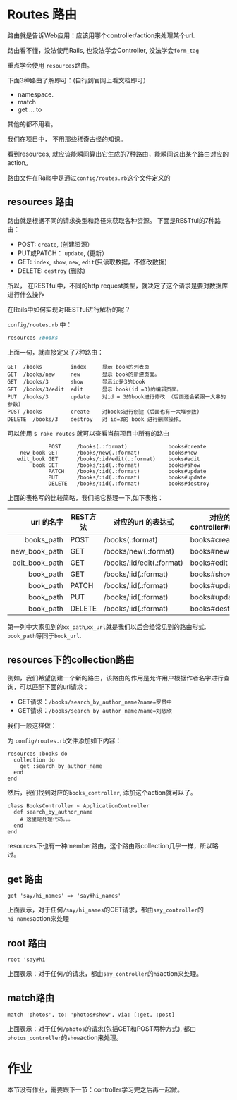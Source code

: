 # Routes 路由

路由就是告诉Web应用：应该用哪个controller/action来处理某个url.

路由看不懂，没法使用Rails, 也没法学会Controller, 没法学会`form_tag`

重点学会使用 `resources`路由。

下面3种路由了解即可：(自行到官网上看文档即可）

- namespace.
- match
- get ... to

其他的都不用看。

我们在项目中， 不用那些稀奇古怪的知识。

看到resources, 就应该能瞬间算出它生成的7种路由，能瞬间说出某个路由对应的action。

路由文件在Rails中是通过`config/routes.rb`这个文件定义的

## resources 路由

路由就是根据不同的请求类型和路径来获取各种资源。 下面是RESTful的7种路由：

- POST: `create`,  (创建资源）
- PUT或PATCH： `update`, (更新）
- GET:  `index`, `show`, `new`, `edit`(只读取数据，不修改数据)
- DELETE: `destroy` (删除)

所以， 在RESTful中，不同的http request类型，就决定了这个请求是要对数据库进行什么操作

在Rails中如何实现对RESTful进行解析的呢？

`config/routes.rb` 中：

```ruby
resources :books
```

上面一句，就直接定义了7种路由：

```
GET  /books         index     显示 book的列表页
GET  /books/new     new       显示 book的新建页面。
GET  /books/3       show      显示id是3的book
GET  /books/3/edit  edit      显示 book(id =3)的编辑页面。
PUT  /books/3       update    对id = 3的book进行修改 （后面还会紧跟一大串的参数)
POST /books         create    对books进行创建（后面也有一大堆参数)
DELETE  /books/3    destroy   对 id=3的 book 进行删除操作。
```

可以使用 `$ rake routes` 就可以查看当前项目中所有的路由

```
             POST     /books(.:format)             books#create
    new_book GET      /books/new(.:format)         books#new
   edit_book GET      /books/:id/edit(.:format)    books#edit
        book GET      /books/:id(.:format)         books#show
             PATCH    /books/:id(.:format)         books#update
             PUT      /books/:id(.:format)         books#update
             DELETE   /books/:id(.:format)         books#destroy
```

上面的表格写的比较简略，我们把它整理一下,如下表格：

|url 的名字|REST方法 | 对应的url 的表达式  |  对应的 controller#action|
|--:|---|---|---|
|books_path       | POST    |  /books(.:format)  |           books#create|
|new_book_path | GET     |  /books/new(.:format) |        books#new|
|edit_book_path | GET     | /books/:id/edit(.:format)   | books#edit|
|book_path | GET     | /books/:id(.:format)        | books#show|
|book_path | PATCH   | /books/:id(.:format)        | books#update|
|book_path | PUT     | /books/:id(.:format)        | books#update|
|book_path | DELETE  | /books/:id(.:format)        | books#destroy|

第一列中大家见到的`xx_path`,`xx_url`就是我们以后会经常见到的路由形式. `book_path`等同于`book_url`.


## resources下的collection路由

例如，我们希望创建一个新的路由，该路由的作用是允许用户根据作者名字进行查询，可以匹配下面的url请求：

- GET请求：`/books/search_by_author_name?name=罗贯中`
- GET请求：`/books/search_by_author_name?name=刘慈欣`

我们一般这样做：

为 `config/routes.rb`文件添加如下内容：

```
resources :books do
  collection do
    get :search_by_author_name
  end
end
```

然后，我们找到对应的`books_controller`, 添加这个action就可以了。

```
class BooksController < ApplicationController
  def search_by_author_name
    # 这里是处理代码。。。
  end
end
```

resources下也有一种member路由，这个路由跟collection几乎一样，所以略过。

## get 路由

```
get 'say/hi_names' => 'say#hi_names'
```
上面表示，对于任何`/say/hi_names`的GET请求，都由`say_controller`的`hi_names`action来处理

## root 路由

```
root 'say#hi'
```

上面表示：对于任何`/`的请求，都由`say_controller`的`hi`action来处理。

## match路由

```
match 'photos', to: 'photos#show', via: [:get, :post]
```

上面表示：对于任何`/photos`的请求(包括GET和POST两种方式), 都由`photos_controller`的`show`action来处理。

# 作业

本节没有作业，需要跟下一节：controller学习完之后再一起做。

